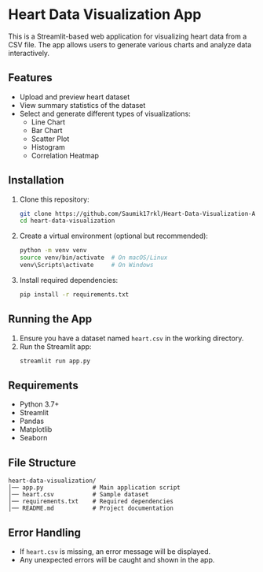 # Heart Data Visualization App

This is a Streamlit-based web application for visualizing heart data from a CSV file. The app allows users to generate various charts and analyze data interactively.

## Features

- Upload and preview heart dataset
- View summary statistics of the dataset
- Select and generate different types of visualizations:
  - Line Chart
  - Bar Chart
  - Scatter Plot
  - Histogram
  - Correlation Heatmap

## Installation

1. Clone this repository:

   ```sh
   git clone https://github.com/Saumik17rkl/Heart-Data-Visualization-App.git
   cd heart-data-visualization
   ```

2. Create a virtual environment (optional but recommended):

   ```sh
   python -m venv venv
   source venv/bin/activate  # On macOS/Linux
   venv\Scripts\activate     # On Windows
   ```

3. Install required dependencies:

   ```sh
   pip install -r requirements.txt
   ```

## Running the App

1. Ensure you have a dataset named `heart.csv` in the working directory.
2. Run the Streamlit app:
   ```sh
   streamlit run app.py
   ```

## Requirements

- Python 3.7+
- Streamlit
- Pandas
- Matplotlib
- Seaborn

## File Structure

```
heart-data-visualization/
│── app.py              # Main application script
│── heart.csv           # Sample dataset
│── requirements.txt    # Required dependencies
│── README.md           # Project documentation
```

## Error Handling

- If `heart.csv` is missing, an error message will be displayed.
- Any unexpected errors will be caught and shown in the app.

